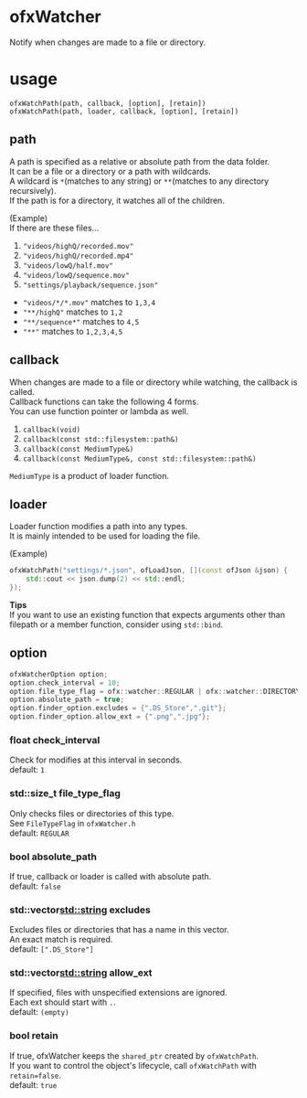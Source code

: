 # ofxWatcher

Notify when changes are made to a file or directory.

# usage

`ofxWatchPath(path, callback, [option], [retain])`  
`ofxWatchPath(path, loader, callback, [option], [retain])`

## path

A path is specified as a relative or absolute path from the data folder.  
It can be a file or a directory or a path with wildcards.  
A wildcard is `*`(matches to any string) or `**`(matches to any directory recursively).  
If the path is for a directory, it watches all of the children.

(Example)  
If there are these files...
1. `"videos/highQ/recorded.mov"`
1. `"videos/highQ/recorded.mp4"`
1. `"videos/lowQ/half.mov"`
1. `"videos/lowQ/sequence.mov"`
1. `"settings/playback/sequence.json"`

- `"videos/*/*.mov"` matches to `1,3,4`
- `"**/highQ"` matches to `1,2`
- `"**/sequence*"` matches to `4,5`
- `"**"` matches to `1,2,3,4,5`

## callback

When changes are made to a file or directory while watching, the callback is called.  
Callback functions can take the following 4 forms.  
You can use function pointer or lambda as well.

1. `callback(void)`
1. `callback(const std::filesystem::path&)`
1. `callback(const MediumType&)`
1. `callback(const MediumType&, const std::filesystem::path&)`

`MediumType` is a product of loader function.

## loader

Loader function modifies a path into any types.  
It is mainly intended to be used for loading the file.

(Example)

```C++
ofxWatchPath("settings/*.json", ofLoadJson, [](const ofJson &json) {
	std::cout << json.dump(2) << std::endl;
});
```

__Tips__  
If you want to use an existing function that expects arguments other than filepath or a member function, consider using `std::bind`.

## option

```C++
ofxWatcherOption option;
option.check_interval = 10;
option.file_type_flag = ofx::watcher::REGULAR | ofx::watcher::DIRECTORY;
option.absolute_path = true;
option.finder_option.excludes = {".DS_Store",".git"};
option.finder_option.allow_ext = {".png",".jpg"};
```

### float check_interval

Check for modifies at this interval in seconds.  
default: `1`

### std::size_t file_type_flag

Only checks files or directories of this type.  
See `FileTypeFlag` in `ofxWatcher.h`  
default: `REGULAR`

### bool absolute_path

If true, callback or loader is called with absolute path.  
default: `false`

### std::vector<std::string> excludes

Excludes files or directories that has a name in this vector.  
An exact match is required.  
default: `[".DS_Store"]`

### std::vector<std::string> allow_ext

If specified, files with unspecified extensions are ignored.  
Each ext should start with `.`.  
default: `(empty)`

### bool retain

If true, ofxWatcher keeps the `shared_ptr` created by `ofxWatchPath`.  
If you want to control the object's lifecycle, call `ofxWatchPath` with `retain=false`.  
default: `true`